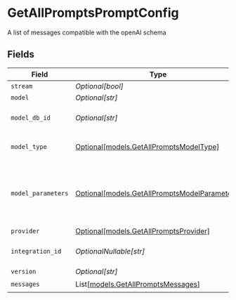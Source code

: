 # GetAllPromptsPromptConfig

A list of messages compatible with the openAI schema


## Fields

| Field                                                                                      | Type                                                                                       | Required                                                                                   | Description                                                                                |
| ------------------------------------------------------------------------------------------ | ------------------------------------------------------------------------------------------ | ------------------------------------------------------------------------------------------ | ------------------------------------------------------------------------------------------ |
| `stream`                                                                                   | *Optional[bool]*                                                                           | :heavy_minus_sign:                                                                         | N/A                                                                                        |
| `model`                                                                                    | *Optional[str]*                                                                            | :heavy_minus_sign:                                                                         | N/A                                                                                        |
| `model_db_id`                                                                              | *Optional[str]*                                                                            | :heavy_minus_sign:                                                                         | The id of the resource                                                                     |
| `model_type`                                                                               | [Optional[models.GetAllPromptsModelType]](../models/getallpromptsmodeltype.md)             | :heavy_minus_sign:                                                                         | The modality of the model                                                                  |
| `model_parameters`                                                                         | [Optional[models.GetAllPromptsModelParameters]](../models/getallpromptsmodelparameters.md) | :heavy_minus_sign:                                                                         | Model Parameters: Not all parameters apply to every model                                  |
| `provider`                                                                                 | [Optional[models.GetAllPromptsProvider]](../models/getallpromptsprovider.md)               | :heavy_minus_sign:                                                                         | N/A                                                                                        |
| `integration_id`                                                                           | *OptionalNullable[str]*                                                                    | :heavy_minus_sign:                                                                         | The id of the resource                                                                     |
| `version`                                                                                  | *Optional[str]*                                                                            | :heavy_minus_sign:                                                                         | N/A                                                                                        |
| `messages`                                                                                 | List[[models.GetAllPromptsMessages](../models/getallpromptsmessages.md)]                   | :heavy_check_mark:                                                                         | N/A                                                                                        |